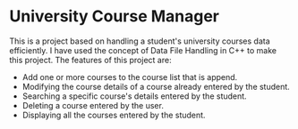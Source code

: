 # University Course Manager

This is a project based on handling a student's university courses data efficiently. I have used the concept of Data File Handling in C++ to make this project. The features of this project are:
- Add one or more courses to the course list that is append.
- Modifying the course details of a course already entered by the student.
- Searching a specific course's details entered by the student.
- Deleting a course entered by the user.
- Displaying all the courses entered by the student.
